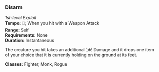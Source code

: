 ### Disarm
*1st-level Exploit*  
**Tempo:** ◻️; When you hit with a Weapon Attack  
**Range:** Self  
**Requirements:** None  
**Duration:** Instantaneous  

The creature you hit takes an additional `1d6` Damage and it drops one item of your choice that it is currently holding on the ground at its feet.

**Classes:** Fighter, Monk, Rogue

